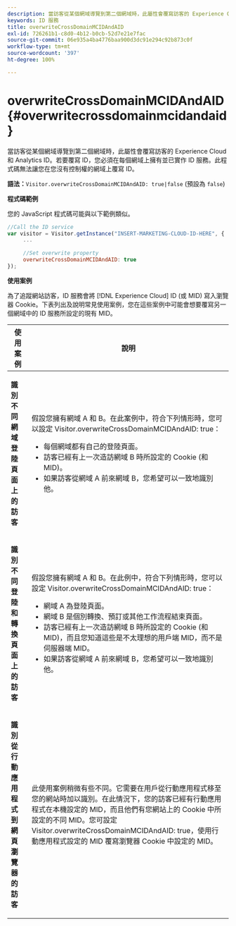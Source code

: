 ```yaml
---
description: 當訪客從某個網域導覽到第二個網域時，此屬性會覆寫訪客的 Experience Cloud 和 Analytics ID。若要覆寫 ID，您必須在每個網域上擁有並已實作 ID 服務。此程式碼無法讓您在您沒有控制權的網域上覆寫 ID。
keywords: ID 服務
title: overwriteCrossDomainMCIDAndAID
exl-id: 726261b1-c8d0-4b12-b0cb-52d7e21e7fac
source-git-commit: 06e935a4ba4776baa900d3dc91e294c92b873c0f
workflow-type: tm+mt
source-wordcount: '397'
ht-degree: 100%

---
```


# overwriteCrossDomainMCIDAndAID{#overwritecrossdomainmcidandaid}

當訪客從某個網域導覽到第二個網域時，此屬性會覆寫訪客的 Experience Cloud 和 Analytics ID。若要覆寫 ID，您必須在每個網域上擁有並已實作 ID 服務。此程式碼無法讓您在您沒有控制權的網域上覆寫 ID。

**語法：**`Visitor.overwriteCrossDomainMCIDAndAID: true|false` (預設為 `false`)

**程式碼範例**

您的 JavaScript 程式碼可能與以下範例類似。

```js
//Call the ID service 
var visitor = Visitor.getInstance("INSERT-MARKETING-CLOUD-ID-HERE", { 
     ... 
 
     //Set overwrite property 
     overwriteCrossDomainMCIDAndAID: true 
}); 
```

**使用案例**

為了追蹤網站訪客，ID 服務會將 [!DNL Experience Cloud] ID (或 MID) 寫入瀏覽器 Cookie。下表列出及說明常見使用案例，您在這些案例中可能會想要覆寫另一個網域中的 ID 服務所設定的現有 MID。

<table id="table_FC1AF6551D6646E0BF1C4FB7C1316EBB"> 
 <thead> 
  <tr> 
   <th colname="col1" class="entry"> 使用案例 </th> 
   <th colname="col2" class="entry"> 說明 </th> 
  </tr> 
 </thead>
 <tbody> 
  <tr> 
   <td colname="col1"> <p> <b>識別不同網域登陸頁面上的訪客</b> </p> </td> 
   <td colname="col2"> <p>假設您擁有網域 A 和 B。在此案例中，符合下列情形時，您可以設定 <span class="codeph">Visitor.overwriteCrossDomainMCIDAndAID: true</span>： </p> <p> 
     <ul id="ul_FB4704BFE7134F1688E34BF1A36627B7"> 
      <li id="li_FF71FD1FB9DD4702B675A140FAD2B481">每個網域都有自己的登陸頁面。 </li> 
      <li id="li_78F75469D32D473B93148B46D35E67F1">訪客已經有上一次造訪網域 B 時所設定的 Cookie (和 MID)。 </li> 
      <li id="li_305CE5138EEB43D3BF9CE38D1E7FFA04">如果訪客從網域 A 前來網域 B，您希望可以一致地識別他。 </li> 
     </ul> </p> </td> 
  </tr> 
  <tr> 
   <td colname="col1"> <p> <b>識別不同登陸和轉換頁面上的訪客</b> </p> </td> 
   <td colname="col2"> <p>假設您擁有網域 A 和 B。在此例中，符合下列情形時，您可以設定 <span class="codeph">Visitor.overwriteCrossDomainMCIDAndAID: true</span>： </p> 
    <ul id="ul_7BEBFD523A2F47AFB6963536E43692D0"> 
     <li id="li_71586080489340E2A6C0B263F231E3DE">網域 A 為登陸頁面。 </li> 
     <li id="li_4E3D3CB380EE4F1BAC4CD752194AE8DE">網域 B 是個別轉換、預訂或其他工作流程結束頁面。 </li> 
     <li id="li_FB393B16CFAC4D2D9B2328EBA4573C1A">訪客已經有上一次造訪網域 B 時所設定的 Cookie (和 MID)，而且您知道這些是不太理想的用戶端 MID，而不是伺服器端 MID。 </li> 
     <li id="li_36FC138530A4476A995C0F9FD73C41DE">如果訪客從網域 A 前來網域 B，您希望可以一致地識別他。 </li> 
    </ul> </td> 
  </tr> 
  <tr> 
   <td colname="col1"> <p> <b>識別從行動應用程式到網頁瀏覽器的訪客</b> </p> </td> 
   <td colname="col2"> <p>此使用案例稍微有些不同。它需要在用戶從行動應用程式移至您的網站時加以識別。在此情況下，您的訪客已經有行動應用程式在本機設定的 MID，而且他們有您網站上的 Cookie 中所設定的不同 MID。您可設定 <span class="codeph">Visitor.overwriteCrossDomainMCIDAndAID: true</span>，使用行動應用程式設定的 MID 覆寫瀏覽器 Cookie 中設定的 MID。 </p> </td> 
  </tr> 
 </tbody> 
</table>
